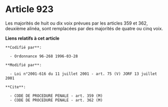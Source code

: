 # Article 923

Les majorités de huit ou dix voix prévues par les articles 359 et 362, deuxième alinéa, sont remplacées par des majorités de
quatre ou cinq voix.

**Liens relatifs à cet article**

	**Codifié par**:

	  - Ordonnance 96-268 1996-03-28

	**Modifié par**:

	  - Loi n°2001-616 du 11 juillet 2001 - art. 75 (V) JORF 13 juillet 2001

	**Cite**:

	  - CODE DE PROCEDURE PENALE - art. 359 (M)
	  - CODE DE PROCEDURE PENALE - art. 362 (M)
